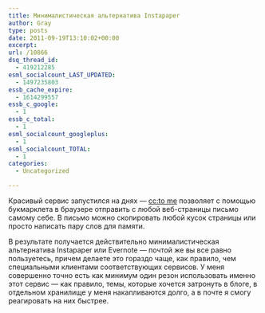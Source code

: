 ```yaml
---
title: Минималистическая альтернатива Instapaper
author: Gray
type: posts
date: 2011-09-19T13:10:02+00:00
excerpt:
url: /10866
dsq_thread_id:
  - 419212285
esml_socialcount_LAST_UPDATED:
  - 1497235803
essb_cache_expire:
  - 1614299557
essb_c_google:
  - 1
essb_c_total:
  - 1
esml_socialcount_googleplus:
  - 1
esml_socialcount_TOTAL:
  - 1
categories:
  - Uncategorized

---
```








Красивый сервис запустился на днях — [cc:to me][1] позволяет с помощью букмарклета в браузере отправить с любой веб-страницы письмо самому себе. В письмо можно скопировать любой кусок страницы или просто написать пару слов для памяти.

В результате получается действительно минималистическая альтернатива Instapaper или Evernote — почтой же вы все равно пользуетесь, причем делаете это гораздо чаще, как правило, чем специальными клиентами соответствующих сервисов. У меня совершенно точно есть как минимум один резон использовать именно этот сервис — как правило, темы, которые хочется затронуть в блоге, в отдельном хранилище у меня накапливаются долго, а в почте я смогу реагировать на них быстрее.

 [1]: http://cctome.com/